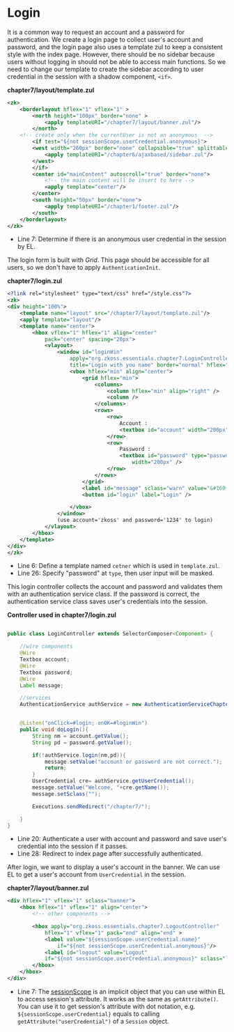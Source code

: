 # Login

It is a common way to request an account and a password for
authentication. We create a login page to collect user's account and
password, and the login page also uses a template zul to keep a
consistent style with the index page. However, there should be no sidebar because users without logging in should not be able to access main functions. So we need to change our template to create the sidebar according to user credential in the session with a shadow component, `<if>`.

**chapter7/layout/template.zul**

```xml
<zk>
	<borderlayout hflex="1" vflex="1" >
		<north height="100px" border="none" >
			<apply templateURI="/chapter7/layout/banner.zul"/>
		</north>
	<!-- create only when the currentUser is not an anonymous  -->
		<if test="${not sessionScope.userCredential.anonymous}">
		<west width="260px" border="none" collapsible="true" splittable="true" minsize="300">
			<apply templateURI="/chapter6/ajaxbased/sidebar.zul"/>
		</west>
		</if>
		<center id="mainContent" autoscroll="true" border="none">
			<!-- the main content will be insert to here -->
			<apply template="center"/>
		</center>
		<south height="50px" border="none">
			<apply templateURI="/chapter1/footer.zul"/>
		</south>
	</borderlayout>
</zk>
```

-   Line 7: Determine if there is an anonymous user credential in the session by EL.


The login form is built with *Grid*. This page should be accessible for
all users, so we don't have to apply `AuthenticationInit`.

**chapter7/login.zul**

```xml
<?link rel="stylesheet" type="text/css" href="/style.css"?>
<zk>
<div height="100%">
	<template name="layout" src="/chapter7/layout/template.zul"/>
	<apply template="layout"/>
	<template name="center">
		<hbox vflex="1" hflex="1" align="center"
			pack="center" spacing="20px">
			<vlayout>
				<window id="loginWin"
					apply="org.zkoss.essentials.chapter7.LoginController"
					title="Login with you name" border="normal" hflex="min">
					<vbox hflex="min" align="center">
						<grid hflex="min">
							<columns>
								<column hflex="min" align="right" />
								<column />
							</columns>
							<rows>
								<row>
									Account :
									<textbox id="account" width="200px" />
								</row>
								<row>
									Password :
									<textbox id="password" type="password"
										width="200px" />
								</row>
							</rows>
						</grid>
						<label id="message" sclass="warn" value="&#160;" />
						<button id="login" label="Login" />

					</vbox>
				</window>
				(use account='zkoss' and password='1234' to login)
			</vlayout>
		</hbox>
	</template>
</div>
</zk>
```

-   Line 6: Define a template named `cetner` which is used in `template.zul`.
-   Line 26: Specify "password" at `type`, then user input will be
    masked.

This login controller collects the account and password and validates
them with an authentication service class. If the password is correct,
the authentication service class saves user's credentials into the
session.

**Controller used in chapter7/login.zul**

```java

public class LoginController extends SelectorComposer<Component> {

    //wire components
    @Wire
    Textbox account;
    @Wire
    Textbox password;
    @Wire
    Label message;

    //services
    AuthenticationService authService = new AuthenticationServiceChapter7Impl();


    @Listen("onClick=#login; onOK=#loginWin")
    public void doLogin(){
        String nm = account.getValue();
        String pd = password.getValue();

        if(!authService.login(nm,pd)){
            message.setValue("account or password are not correct.");
            return;
        }
        UserCredential cre= authService.getUserCredential();
        message.setValue("Welcome, "+cre.getName());
        message.setSclass("");

        Executions.sendRedirect("/chapter7/");

    }
}
```

-   Line 20: Authenticate a user with account and password and save
    user's credential into the session if it passes.
-   Line 28: Redirect to index page after successfully authenticated.

After login, we want to display a user's account in the banner. We can
use EL to get a user's account from `UserCredential` in the session.

**chapter7/layout/banner.zul**

```xml
<div hflex="1" vflex="1" sclass="banner">
    <hbox hflex="1" vflex="1" align="center">
        <!-- other components -->

        <hbox apply="org.zkoss.essentials.chapter7.LogoutController"
            hflex="1" vflex="1" pack="end" align="end" >
            <label value="${sessionScope.userCredential.name}"
                if="${not sessionScope.userCredential.anonymous}"/>
            <label id="logout" value="Logout"
            if="${not sessionScope.userCredential.anonymous}" sclass="logout"/>
        </hbox>
    </hbox>
</div>
```

-   Line 7: The [sessionScope](zuml_ref/el_expressions/implicit_objects_(predefined_variables)/sessionScope)
    is an implicit object that you can use within EL to access session's
    attribute. It works as the same as `getAttribute()`. You can use it
    to get session's attribute with dot notation, e.g.
    `${sessionScope.userCredential}` equals to calling
    `getAttribute("userCredential")` of a `Session` object.
